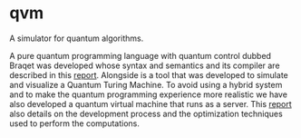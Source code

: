 # qvm
A simulator for quantum algorithms. 

A pure quantum programming language with quantum control dubbed Braqet was developed whose syntax and
semantics and its compiler are described in this [report](https://adelsaleh.github.io/pdfs/qvm.pdf). Alongside is a
tool that was developed to simulate and visualize a Quantum Turing
Machine. To avoid using a hybrid system and to make the quantum
programming experience more realistic we have also developed a quantum virtual machine that runs as a server. 
This [report](https://adelsaleh.github.io/pdfs/qvm.pdf) also details on the development process and the optimization techniques used to
perform the computations.

